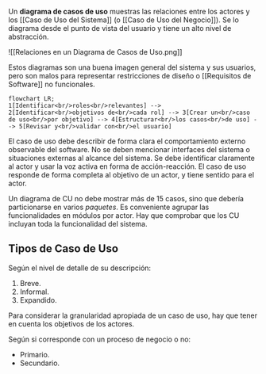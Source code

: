 Un **diagrama de casos de uso** muestras las relaciones entre los actores y los [[Caso de Uso del Sistema]] (o [[Caso de Uso del Negocio]]). Se lo diagrama desde el punto de vista del usuario y tiene un alto nivel de abstracción.

![[Relaciones en un Diagrama de Casos de Uso.png]]

Estos diagramas son una buena imagen general del sistema y sus usuarios, pero son malos para representar restricciones de diseño o [[Requisitos de Software]] no funcionales.

```mermaid
flowchart LR;
1[Identificar<br/>roles<br/>relevantes] --> 2[Identificar<br/>objetivos de<br/>cada rol] --> 3[Crear un<br/>caso de uso<br/>por objetivo] --> 4[Estructurar<br/>los casos<br/>de uso] --> 5[Revisar y<br/>validar con<br/>el usuario]
```

El caso de uso debe describir de forma clara el comportamiento externo observable del software. No se deben mencionar interfaces del sistema o situaciones externas al alcance del sistema. Se debe identificar claramente al actor y usar la voz activa en forma de acción-reacción. El caso de uso responde de forma completa al objetivo de un actor, y tiene sentido para el actor.

Un diagrama de CU no debe mostrar más de 15 casos, sino que debería particionarse en varios _paquetes_. Es conveniente agrupar las funcionalidades en módulos por actor. Hay que comprobar que los CU incluyan toda la funcionalidad del sistema.

## Tipos de Caso de Uso

Según el nivel de detalle de su descripción:

1. Breve.
2. Informal.
3. Expandido.

Para considerar la granularidad apropiada de un caso de uso, hay que tener en cuenta los objetivos de los actores.

Según si corresponde con un proceso de negocio o no:

- Primario.
- Secundario.
